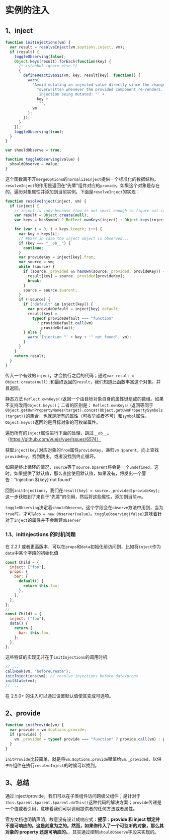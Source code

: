 # 实例的注入

## 1、inject

```js
function initInjections(vm) {
  var result = resolveInject(vm.$options.inject, vm);
  if (result) {
    toggleObserving(false);
    Object.keys(result).forEach(function(key) {
      /* istanbul ignore else */
      {
        defineReactive$$1(vm, key, result[key], function() {
          warn(
            "Avoid mutating an injected value directly since the changes will be " +
              "overwritten whenever the provided component re-renders. " +
              'injection being mutated: "' +
              key +
              '"',
            vm
          );
        });
      }
    });
    toggleObserving(true);
  }
}

var shouldObserve = true;

function toggleObserving(value) {
  shouldObserve = value;
}
```

这个函数离不开`mergeOptions`的`normalizeInject`提供一个标准化的数据结构。`resolveInject`的作用是返回在“先辈”组件对应的`provide`。如果这个对象是存在的，遍历对象属性并添加到当前实例。下面是`resolveInject`的实现：

```js
function resolveInject(inject, vm) {
  if (inject) {
    // inject is :any because flow is not smart enough to figure out cached
    var result = Object.create(null);
    var keys = hasSymbol ? Reflect.ownKeys(inject) : Object.keys(inject);

    for (var i = 0; i < keys.length; i++) {
      var key = keys[i];
      // #6574 in case the inject object is observed...
      if (key === "__ob__") {
        continue;
      }
      var provideKey = inject[key].from;
      var source = vm;
      while (source) {
        if (source._provided && hasOwn(source._provided, provideKey)) {
          result[key] = source._provided[provideKey];
          break;
        }
        source = source.$parent;
      }
      if (!source) {
        if ("default" in inject[key]) {
          var provideDefault = inject[key].default;
          result[key] =
            typeof provideDefault === "function"
              ? provideDefault.call(vm)
              : provideDefault;
        } else {
          warn('Injection "' + key + '" not found', vm);
        }
      }
    }
    return result;
  }
}
```

传入一个有效的`inject`，才会执行之后的代码；通过`var result = Object.create(null);`和最终返回的`result`，我们知道此函数丰富这个对象，并且返回。

静态方法 `Reflect.ownKeys()`返回一个由目标对象自身的属性键组成的数组。如果不支持改用`Object.keys()`；二者的区别是： `Reflect.ownKeys()`返回等同于`Object.getOwnPropertyNames(target).concat(Object.getOwnPropertySymbols(target))`的集合，也就是所有的属性（可枚举或者不可）和`symbol`属性。
`Object.keys()`返回的是目标对象的可枚举属性。

遍历所有的`inject`属性进行下面的处理，跳过`__ob__`。（https://github.com/vuejs/vue/issues/6574）

获取`inject[key]`对应对象的`from`属性`provideKey`，递归`vm.$parent`，向上查找`provideKey`，找到跳出，或者没找到终止循环。

如果是终止循环的情况，`source`等于`source.$parent`将会是一个`undefined`，这时，如果提供了默认值，那么直接使用默认值，如果没有，将发出一个警告：“Injection \${key} not found”

回到`initInjections`，我们在`result[key] = source._provided[provideKey];`这一步获取到了来自于“先辈”的引用，然后将这些属性，添加到当前`vm`。

`toggleObserving`决定着`shouldObserve`。这个字段会在`observe`方法中用到，当为`true`时，才可以`ob = new Observer(value)`。`toggleObserving(false)`意味着针对于`inject`的属性并不会新建`Observer`

### 1.1、initInjections 的时机问题

在 2.2.1 或者更高版本，可以在`props`和`data`初始化前访问到，比如将`inject`作为`data`中某个字段的初始化值

```js
const Child = {
  inject: ["foo"],
  props: {
    bar: {
      default() {
        return this.foo;
      },
    },
  },
};
//
const Child1 = {
  inject: ["foo"],
  data() {
    return {
      bar: this.foo,
    };
  },
};
```

这些特证的实现无非在于`initInjections`的调用时机

```js
// ...
callHook(vm, "beforeCreate");
initInjections(vm); // resolve injections before data/props
initState(vm);
// ...
```

在 2.5.0+ 的注入可以通过设置默认值使其变成可选项。

## 2、provide

```js
function initProvide(vm) {
  var provide = vm.$options.provide;
  if (provide) {
    vm._provided = typeof provide === "function" ? provide.call(vm) : provide;
  }
}
```

`initProvide`比较简单，就是将`vm.$options.provide`赋值给`vm._provided`，以供`子孙`组件在执行`resolveInject`的时候可以找到。

## 3、总结

通过 inject/provide，我们可以在子类组件访问跨级父组件；是针对于`this.$parent.$parent.$parent.doThis()`这种代码的解决方案；`provide`传递是一个值或者引用，意味着我们可以调用提供者的任何方法或者属性。

官方文档也明确声明，故意没有设计成响应式：**提示：provide 和 inject 绑定并不是可响应的。这是刻意为之的。然而，如果你传入了一个可监听的对象，那么其对象的 property 还是可响应的。**，其实通过控制`shouldObserve`字段来实现的。

